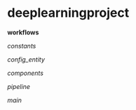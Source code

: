 # deeplearningproject

**workflows**

*constants*

*config_entity*

*components*

*pipeline*

*main*

